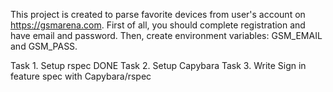 This project is created to parse favorite devices from user's account on https://gsmarena.com.
First of all, you should complete registration and have email and password.
Then, create environment variables: GSM_EMAIL and GSM_PASS.


Task 1. Setup rspec DONE
Task 2. Setup Capybara
Task 3. Write Sign in feature spec with Capybara/rspec
